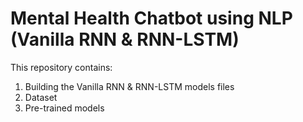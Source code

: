 # Mental Health Chatbot using NLP (Vanilla RNN & RNN-LSTM)

This repository contains:

1. Building the Vanilla RNN & RNN-LSTM models files
2. Dataset
3. Pre-trained models
